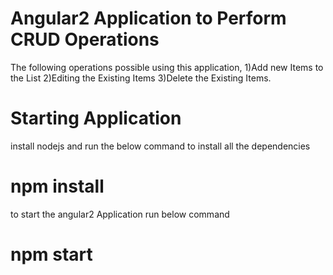 # Angular2 Application to Perform CRUD Operations
The following operations possible using this application,
1)Add new Items to the List
2)Editing the Existing Items
3)Delete the Existing Items.

# Starting Application
install nodejs and 
run the below command to install all the dependencies
# npm install
to start the angular2 Application run below command
# npm start

